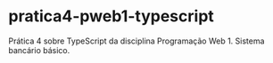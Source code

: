 # pratica4-pweb1-typescript
Prática 4 sobre TypeScript da disciplina Programação Web 1. Sistema bancário básico.
